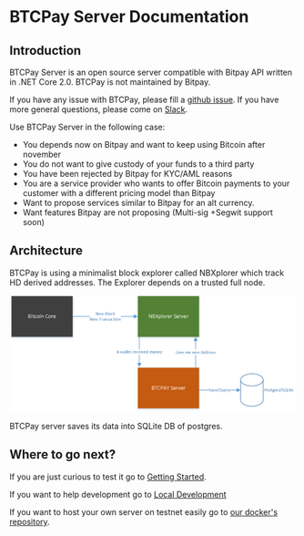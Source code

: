 # BTCPay Server Documentation

## Introduction

BTCPay Server is an open source server compatible with Bitpay API written in .NET Core 2.0.
BTCPay is not maintained by Bitpay. 

If you have any issue with BTCPay, please fill a [github issue](https://github.com/btcpayserver/btcpayserver-doc/issues).
If you have more general questions, please come on [Slack](http://13.79.159.103:3000/).

Use BTCPay Server in the following case:

* You depends now on Bitpay and want to keep using Bitcoin after november
* You do not want to give custody of your funds to a third party
* You have been rejected by Bitpay for KYC/AML reasons
* You are a service provider who wants to offer Bitcoin payments to your customer with a different pricing model than Bitpay
* Want to propose services similar to Bitpay for an alt currency.
* Want features Bitpay are not proposing (Multi-sig +Segwit support soon)

## Architecture

BTCPay is using a minimalist block explorer called NBXplorer which track HD derived addresses.
The Explorer depends on a trusted full node.

![Architecture](img/Architecture.png)

BTCPay server saves its data into SQLite DB of postgres.

## Where to go next?

If you are just curious to test it go to [Getting Started](Getting-Started.md).

If you want to help development go to [Local Development](Local-Development.md)

If you want to host your own server on testnet easily go to [our docker's repository](https://github.com/btcpayserver/btcpayserver-docker).

